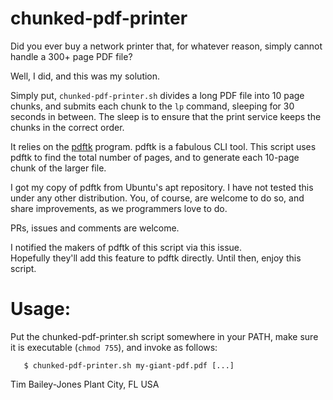 # chunked-pdf-printer

Did you ever buy a network printer that, for whatever reason, simply cannot handle a 300+ page PDF file?

Well, I did, and this was my solution.

Simply put, `chunked-pdf-printer.sh` divides a long PDF file into 10 page chunks, and submits each chunk to the `lp` command,
sleeping for 30 seconds in between.  The sleep is to ensure that the print service keeps the chunks in the
correct order.

It relies on the [pdftk](https://www.pdflabs.com/tools/pdftk-the-pdf-toolkit/) program.
pdftk is a fabulous CLI tool.  This script uses pdftk to find the total number of pages, and to
generate each 10-page chunk of the larger file.  

I got my copy of pdftk from Ubuntu's apt repository.  I have not tested this under any other distribution.
You, of course, are welcome to do so, and share improvements, as we programmers love to do.

PRs, issues and comments are welcome.

I notified the makers of pdftk of this script via this issue.  
Hopefully they'll add this feature to pdftk directly. Until then, enjoy this script.

# Usage:

Put the chunked-pdf-printer.sh script somewhere in your PATH, make sure it is executable (`chmod 755`),
and invoke as follows:

```
   $ chunked-pdf-printer.sh my-giant-pdf.pdf [...]
```

Tim Bailey-Jones
Plant City, FL USA
